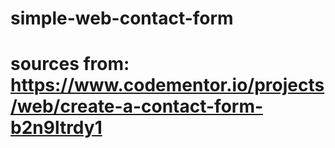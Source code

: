 # simple-web-contact-form
# sources from: https://www.codementor.io/projects/web/create-a-contact-form-b2n9ltrdy1